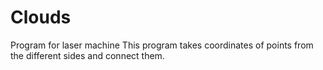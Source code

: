 # Clouds
Program for laser machine
This program takes coordinates of points from the different sides and connect them.
